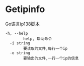 # Getipinfo
Go语言ip138脚本
```
-h, --help
        help, 帮助命令
  -i string
        要读取的文件,每行一个ip
  -o string
        要输出的文件,一行一个ip的信息
```
